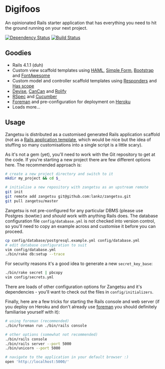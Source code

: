 Digifoos
========

An opinionated Rails starter application that has everything you need to hit the ground running on your next project.

[![Dependency Status](https://gemnasium.com/lankz/zangetsu.svg)](https://gemnasium.com/lankz/zangetsu)
[![Build Status](https://travis-ci.org/DerKobe/Digifoos-on-Rails.svg?branch=master)](https://travis-ci.org/DerKobe/Digifoos-on-Rails)

Goodies
-------

* Rails 4.1.1 (duh)
* Custom view scaffold templates using [HAML](https://github.com/indirect/haml-rails), [Simple Form](https://github.com/plataformatec/simple_form), [Bootstrap](http://getbootstrap.com/) and [FontAwesome](http://fortawesome.github.io/Font-Awesome/)
* Custom model and controller scaffold templates using [Responders](https://github.com/plataformatec/responders) and [Has scope](https://github.com/plataformatec/has_scope)
* [Devise](https://github.com/plataformatec/devise), [CanCan](https://github.com/CanCanCommunity/cancancan) and [Rolify](https://github.com/EppO/rolify)
* [RSpec](https://github.com/rspec/rspec-rails) and [Cucumber](https://github.com/cucumber/cucumber-rails)
* [Foreman](https://github.com/ddollar/foreman) and pre-configuration for deployment on [Heroku](https://www.heroku.com/)
* Loads more...

Usage
-----

Zangetsu is distributed as a customised generated Rails application scaffold (not as a [Rails application template](http://guides.rubyonrails.org/rails_application_templates.html), which would be nice but the idea of stuffing so many customisations into a single script is a little scary).

As it's not a gem (yet), you'll need to work with the Git repository to get at the code. If you're starting a new project there are few different options here. The recommended approach is:

```bash
# create a new project directory and switch to it
mkdir my_project && cd $_

# initialise a new repository with zangetsu as an upstream remote
git init
git remote add zangetsu git@github.com:lankz/zangetsu.git
git pull zangetsu/master
```

Zangetsu is not pre-configured for any particular DBMS (please use Postgres :bowtie:) and *should* work with anything Rails does. The database configuration file `config/database.yml` is not checked into version control, so you'll need to copy an example across and customise it before you can proceed.

```bash
cp config/database/postgresql.example.yml config/database.yml
# edit database configuration to suit
vim config/database.yml
./bin/rake db:setup --trace
```

For security reasons it's a good idea to generate a new `secret_key_base`:

```bash
./bin/rake secret | pbcopy
vim config/secrets.yml
```

There are loads of other configuration options for Zangetsu and it's dependencies - you'll want to check out the files in `config/initializers`.

Finally, here are a few tricks for starting the Rails console and web server (if you deploy on Heroku and don't already use [foreman](https://github.com/ddollar/foreman) you should definitely familiarise yourself with it):

```bash
# using foreman (recommended)
./bin/foreman run ./bin/rails console

# other options (somewhat not recommended)
./bin/rails console
./bin/rails server --port 5000
./bin/unicorn --port 5000

# navigate to the application in your default browser :)
open 'http://localhost:5000/'
```

